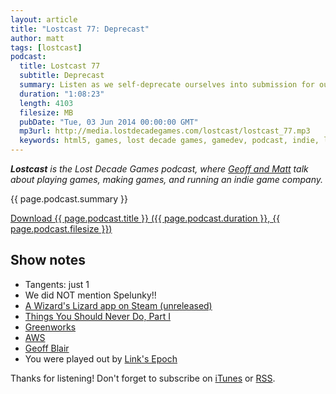 ```yaml
---
layout: article
title: "Lostcast 77: Deprecast"
author: matt
tags: [lostcast]
podcast:
  title: Lostcast 77
  subtitle: Deprecast
  summary: Listen as we self-deprecate ourselves into submission for our terrible design decisions in A Wizard's Lizard.
  duration: "1:08:23"
  length: 4103
  filesize: MB
  pubDate: "Tue, 03 Jun 2014 00:00:00 GMT"
  mp3url: http://media.lostdecadegames.com/lostcast/lostcast_77.mp3
  keywords: html5, games, lost decade games, gamedev, podcast, indie, lostcast
---
```

_**Lostcast** is the Lost Decade Games podcast, where [Geoff and Matt](/about/) talk about playing games, making games, and running an indie game company._

{{ page.podcast.summary }}

<a class="download-podcast" href="{{ page.podcast.mp3url }}">
	Download {{ page.podcast.title }} ({{ page.podcast.duration }}, {{ page.podcast.filesize }})
</a>

## Show notes

* Tangents: just 1
* We did NOT mention Spelunky!!
* [A Wizard's Lizard app on Steam (unreleased)](http://store.steampowered.com/app/280040/)
* [Things You Should Never Do, Part I](http://www.joelonsoftware.com/articles/fog0000000069.html)
* [Greenworks](https://github.com/greenheartgames/greenworks)
* [AWS](http://aws.amazon.com/)
* [Geoff Blair](http://www.geoffblair.com/)
* You were played out by [Link's Epoch](http://joshuamorse.bandcamp.com/track/the-legend-of-zelda-a-link-to-the-past-links-epoch)

Thanks for listening! Don't forget to subscribe on [iTunes](http://itunes.apple.com/us/podcast/lostcast/id481950724) or [RSS](/lostcast.xml).
